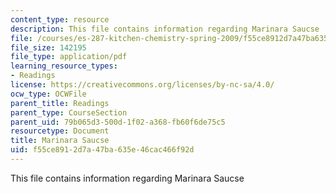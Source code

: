 ```yaml
---
content_type: resource
description: This file contains information regarding Marinara Saucse
file: /courses/es-287-kitchen-chemistry-spring-2009/f55ce8912d7a47ba635e46cac466f92d_MITES_287S09_read15.pdf
file_size: 142195
file_type: application/pdf
learning_resource_types:
- Readings
license: https://creativecommons.org/licenses/by-nc-sa/4.0/
ocw_type: OCWFile
parent_title: Readings
parent_type: CourseSection
parent_uid: 79b065d3-500d-1f02-a368-fb60f6de75c5
resourcetype: Document
title: Marinara Saucse
uid: f55ce891-2d7a-47ba-635e-46cac466f92d
---
```

This file contains information regarding Marinara Saucse